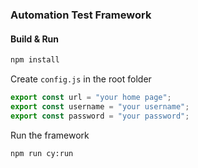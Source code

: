 ### Automation Test Framework

#### Build & Run
```bash
npm install
```

Create `config.js` in the root folder
```js
export const url = "your home page";
export const username = "your username";
export const password = "your password";
```

Run the framework
```bash
npm run cy:run
```